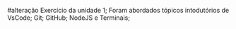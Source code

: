 #alteração
Exercício da unidade 1;
Foram abordados tópicos intodutórios de VsCode; Git; GitHub; NodeJS e Terminais;

